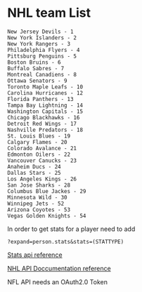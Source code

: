 # NHL team List
    New Jersey Devils - 1
    New York Islanders - 2
    New York Rangers - 3
    Philadelphia Flyers - 4
    Pittsburg Penguins - 5
    Boston Bruins - 6
    Buffalo Sabres - 7
    Montreal Canadiens - 8
    Ottawa Senators - 9
    Toronto Maple Leafs - 10
    Carolina Hurricanes - 12
    Florida Panthers - 13
    Tampa Bay Lightning - 14
    Washington Capitals - 15
    Chicago Blackhawks - 16
    Detroit Red Wings - 17
    Nashville Predators - 18
    St. Louis Blues - 19
    Calgary Flames - 20
    Colorado Avalance - 21
    Edmonton Oilers - 22
    Vancouver Canucks - 23
    Anaheim Ducs - 24
    Dallas Stars - 25
    Los Angeles Kings - 26
    San Jose Sharks - 28
    Columbus Blue Jackes - 29
    Minnesota Wild - 30
    Winnipeg Jets - 52
    Arizona Coyotes - 53
    Vegas Golden Knights - 54

In order to get stats for a player need to add

```?expand=person.stats&stats=(STATTYPE)```

[Stats api reference](https://github.com/erunion/sport-api-specifications/tree/master/nhl)

[NHL API Doccumentation reference](https://gitlab.com/dword4/nhlapi/blob/master/records-api.md)






NFL API
    needs an OAuth2.0 Token